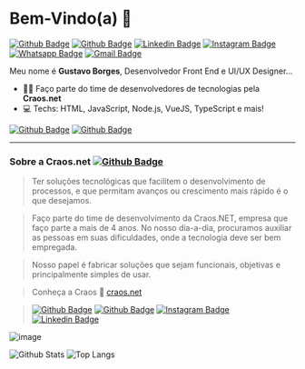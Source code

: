 # Bem-Vindo(a) 👋 

[![Github Badge](https://img.shields.io/github/followers/gubleo?label=Seguir&style=social)](https://github.com/gubleo)
[![Github Badge](https://img.shields.io/badge/-Github-000?style=flat-square&logo=Github&logoColor=white&link=https://github.com/gubleo)](https://github.com/gubleo)
[![Linkedin Badge](https://img.shields.io/badge/-LinkedIn-blue?style=flat-square&logo=Linkedin&logoColor=white&link=https://www.linkedin.com/in/gubleo/)](https://www.linkedin.com/in/gubleo/)
[![Instagram Badge](https://img.shields.io/badge/Instagram-C13584?style=flat-square&labelColor=C13584&logo=instagram&logoColor=white&link=https://www.instagram.com/gubleo/)](https://www.instagram.com/gubleo/)
[![Whatsapp Badge](https://img.shields.io/badge/-Whatsapp-4CA143?style=flat-square&labelColor=4CA143&logo=whatsapp&logoColor=white&link=https://api.whatsapp.com/send?phone=5511972761308)](https://api.whatsapp.com/send?phone=5511972761308)
[![Gmail Badge](https://img.shields.io/badge/-Gmail-c14438?style=flat-square&logo=Gmail&logoColor=white&link=mailto:gustavo@craos.net)](mailto:gustavo@craos.net)

Meu nome é **Gustavo Borges**, Desenvolvedor Front End e UI/UX Designer...

- :office_worker: Faço parte do time de desenvolvedores de tecnologias pela **Craos.net**
- :computer: Techs: HTML, JavaScript, Node.js, VueJS, TypeScript e mais!


[![Github Badge](https://img.shields.io/github/followers/gubleo?label=Seguir&style=social)](https://github.com/gubleo)
[![Github Badge](https://img.shields.io/badge/-Github-000?style=flat-square&logo=Github&logoColor=white&link=https://github.com/gubleo)](https://github.com/gubleo)

_____

### Sobre a Craos.net  [![Github Badge](https://img.shields.io/github/followers/craos?label=Craos.net&style=social)](https://github.com/Craos/craos)

>Ter soluções tecnológicas que facilitem o desenvolvimento de processos, e que permitam avanços ou crescimento mais rápido é o que desejamos.

>Faço parte do time de desenvolvimento da Craos.NET, empresa que faço parte a mais de 4 anos. No nosso dia-a-dia, procuramos auxiliar as pessoas em suas dificuldades, onde a tecnologia deve ser bem empregada.

>Nosso papel é fabricar soluções que sejam funcionais, objetivas e principalmente simples de usar.

> Conheça a Craos :rocket: [craos.net](https://craos.net/)

> [![Github Badge](https://img.shields.io/github/followers/craos?label=Craos.net&style=social)](https://github.com/Craos/craos) [![Github Badge](https://img.shields.io/badge/-Github-000?style=flat-square&logo=Github&logoColor=white&link=https://github.com/craos)](https://github.com/craos) [![Instagram Badge](https://img.shields.io/badge/craosnet-C13584?style=flat-square&labelColor=C13584&logo=instagram&logoColor=white&link=https://www.instagram.com/craosnet/)](https://www.instagram.com/craosnet/) [![Linkedin Badge](https://img.shields.io/badge/craosnet-blue?style=flat-square&logo=Linkedin&logoColor=white&link=https://www.linkedin.com/company/craosnet)](https://www.linkedin.com/company/64257429/)

![image](https://github.com/saadeghi/saadeghi/blob/master/dino.gif)


![Github Stats](https://github-readme-stats.vercel.app/api?username=gubleo&count_private=true&show_icons=true&include_all_commits=true)
![Top Langs](https://github-readme-stats.vercel.app/api/top-langs/?username=gubleo&hide=TeX&layout=compact)


